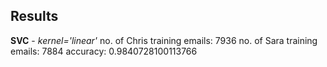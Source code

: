 ## Results

**SVC** - *kernel='linear'*
    no. of Chris training emails: 7936 
    no. of Sara training emails: 7884 
    accuracy: 0.9840728100113766 